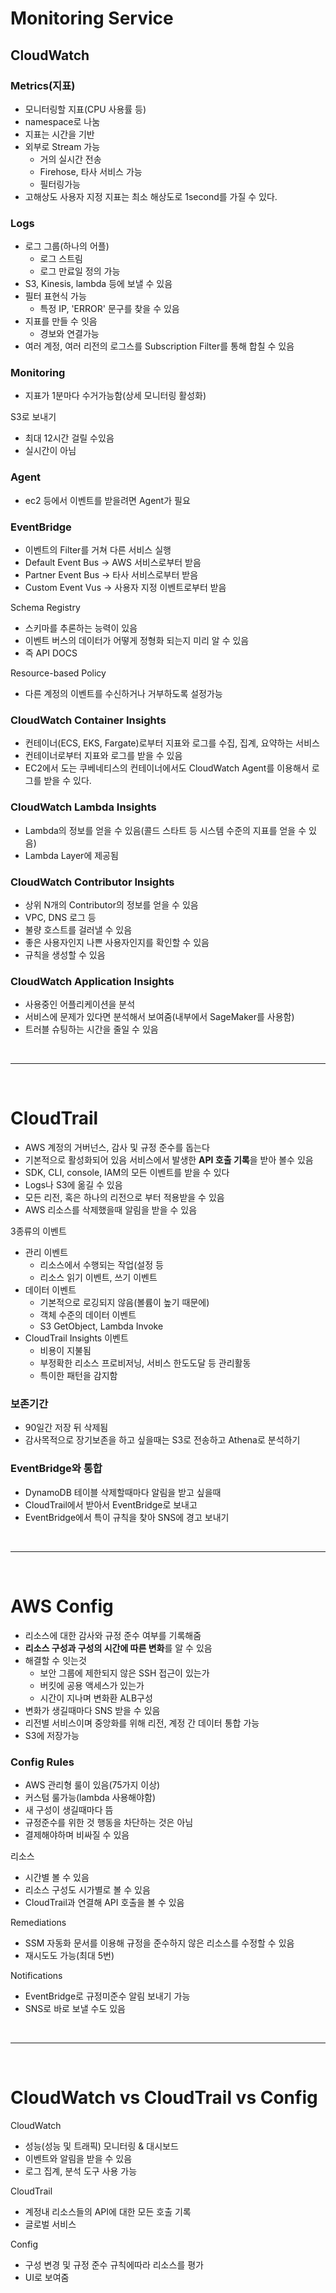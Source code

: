 # Monitoring Service

## CloudWatch

### Metrics(지표)
- 모니터링할 지표(CPU 사용률 등)
- namespace로 나눔
- 지표는 시간을 기반
- 외부로 Stream 가능
  - 거의 실시간 전송
  - Firehose, 타사 서비스 가능
  - 필터링가능
- 고해상도 사용자 지정 지표는 최소 해상도로 1second를 가질 수 있다.


### Logs
- 로그 그룹(하나의 어플)
  - 로그 스트림
  - 로그 만료일 정의 가능
- S3, Kinesis, lambda 등에 보낼 수 있음
- 필터 표현식 가능
  - 특정 IP, 'ERROR' 문구를 찾을 수 있음
- 지표를 만들 수 잇음
  - 경보와 연결가능
- 여러 계정, 여러 리전의 로그스를 Subscription Filter를 통해 합칠 수 있음

### Monitoring
- 지표가 1분마다 수거가능함(상세 모니터링 활성화)

S3로 보내기
- 최대 12시간 걸릴 수있음
- 실시간이 아님

### Agent
- ec2 등에서 이벤트를 받을려면 Agent가 필요

### EventBridge
- 이벤트의 Filter를 거쳐 다른 서비스 실행
- Default Event Bus -> AWS 서비스로부터 받음
- Partner Event Bus -> 타사 서비스로부터 받음
- Custom Event Vus -> 사용자 지정 이벤트로부터 받음

Schema Registry
- 스키마를 추론하는 능력이 있음 
- 이벤트 버스의 데이터가 어떻게 정형화 되는지 미리 알 수 있음
- 즉 API DOCS

Resource-based Policy
- 다른 계정의 이벤트를 수신하거나 거부하도록 설정가능

### CloudWatch Container Insights
- 컨테이너(ECS, EKS, Fargate)로부터 지표와 로그를 수집, 집계, 요약하는 서비스
- 컨테이너로부터 지표와 로그를 받을 수 있음
- EC2에서 도는 쿠베네티스의 컨테이너에서도 CloudWatch Agent를 이용해서 로그를 받을 수 있다.

### CloudWatch Lambda Insights
- Lambda의 정보를 얻을 수 있음(콜드 스타트 등 시스템 수준의 지표를 얻을 수 있음)
- Lambda Layer에 제공됨

### CloudWatch Contributor Insights
- 상위 N개의 Contributor의 정보를 얻을 수 있음
- VPC, DNS 로그 등
- 불량 호스트를 걸러낼 수 있음
- 좋은 사용자인지 나쁜 사용자인지를 확인할 수 있음
- 규칙을 생성할 수 있음

### CloudWatch Application Insights
- 사용중인 어플리케이션을 분석
- 서비스에 문제가 있다면 분석해서 보여줌(내부에서 SageMaker를 사용함)
- 트러블 슈팅하는 시간을 줄일 수 있음

<br /><hr><br />

# CloudTrail

- AWS 계정의 거버넌스, 감사 및 규정 준수를 돕는다
- 기본적으로 활성화되어 있음 서비스에서 발생한 **API 호출 기록**을 받아 볼수 있음
- SDK, CLI, console, IAM의 모든 이벤트를 받을 수 있다
- Logs나 S3에 옮길 수 있음
- 모든 리전, 혹은 하나의 리전으로 부터 적용받을 수 있음
- AWS 리소스를 삭제했을때 알림을 받을 수 있음

3종류의 이벤트
- 관리 이벤트
  - 리소스에서 수행되는 작업(설정 등
  - 리소스 읽기 이벤트, 쓰기 이벤트
- 데이터 이벤트
  - 기본적으로 로깅되지 않음(볼륨이 높기 때문에)
  - 객체 수준의 데이터 이벤트
  - S3 GetObject, Lambda Invoke
- CloudTrail Insights 이벤트
  - 비용이 지불됨
  - 부정확한 리소스 프로비저닝, 서비스 한도도달 등 관리활동
  - 특이한 패턴을 감지함


### 보존기간
- 90일간 저장 뒤 삭제됨
- 감사목적으로 장기보존을 하고 싶을때는 S3로 전송하고 Athena로 분석하기

### EventBridge와 통합
- DynamoDB 테이블 삭제할때마다 알림을 받고 싶을때
- CloudTrail에서 받아서 EventBridge로 보내고
- EventBridge에서 특이 규칙을 찾아 SNS에 경고 보내기

<br /><hr><br />

# AWS Config
- 리소스에 대한 감사와 규정 준수 여부를 기록해줌
- **리소스 구성과 구성의 시간에 따른 변화**를 알 수 있음
- 해결할 수 잇는것
  - 보안 그룹에 제한되지 않은 SSH 접근이 있는가
  - 버킷에 공용 액세스가 있는가
  - 시간이 지나며 변화환 ALB구성
- 변화가 생길때마다 SNS 받을 수 있음
- 리전별 서비스이며 중앙화를 위해 리전, 계정 간 데이터 통합 가능
- S3에 저장가능

### Config Rules
- AWS 관리형 룰이 있음(75가지 이상)
- 커스텀 룰가능(lambda 사용해야함)
- 새 구성이 생길때마다 뜸
- 규정준수를 위한 것 행동을 차단하는 것은 아님
- 결제해야하며 비싸질 수 있음

리소스
- 시간별 볼 수 있음
- 리소스 구성도 시가별로 볼 수 있음
- CloudTrail과 연결해 API 호출을 볼 수 있음

Remediations
- SSM 자동화 문서를 이용해 규정을 준수하지 않은 리소스를 수정할 수 있음
- 재시도도 가능(최대 5번)

Notifications
- EventBridge로 규정미준수 알림 보내기 가능
- SNS로 바로 보낼 수도 있음

<br /><hr><br />  

# CloudWatch vs CloudTrail vs Config

CloudWatch
- 성능(성능 및 트래픽) 모니터링 & 대시보드
- 이벤트와 알림을 받을 수 있음
- 로그 집계, 분석 도구 사용 가능

CloudTrail
- 계정내 리소스들의 API에 대한 모든 호출 기록
- 글로벌 서비스

Config
- 구성 변경 및 규정 준수 규칙에따라 리소스를 평가
- UI로 보여줌